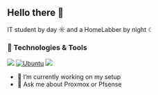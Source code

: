 ## Hello there 👋

IT student by day ☼ and a HomeLabber by night ☾

### 🔧 Technologies & Tools
![](https://img.shields.io/badge/OS-Linux-informational?style=flat&logo=linux&logoColor=white&color=2bbc8a)
[![Ubuntu](https://img.shields.io/badge/OS-Ubuntu-informational?style=flat&logo=ubuntu&logoColor=whitecolor=2bbc8a)](#)
![](https://img.shields.io/badge/Tools-Docker-informational?style=flat&logo=docker&logoColor=white&color=2bbc8a)

- 🔭 I’m currently working on my setup
- 💬 Ask me about Proxmox or Pfsense
<!--
**TomyThePingu/TomyThePingu** is a ✨ _special_ ✨ repository because its `README.md` (this file) appears on your GitHub profile.

Here are some ideas to get you started:

- 🔭 I’m currently working on ...
- 🌱 I’m currently learning ...
- 👯 I’m looking to collaborate on ...
- 🤔 I’m looking for help with ...
- 💬 Ask me about ...
- 📫 How to reach me: ...
- 😄 Pronouns: ...
- ⚡ Fun fact: ...
-->
